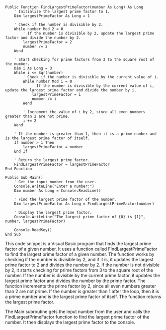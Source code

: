 ```visual basic
Public Function FindLargestPrimeFactor(number As Long) As Long
    ' Initialize the largest prime factor to 1.
    Dim largestPrimeFactor As Long = 1

    ' Check if the number is divisible by 2.
    While number Mod 2 = 0
        ' If the number is divisible by 2, update the largest prime factor and divide the number by 2.
        largestPrimeFactor = 2
        number /= 2
    Wend

    ' Start checking for prime factors from 3 to the square root of the number.
    Dim i As Long = 3
    While i <= Sqr(number)
        ' Check if the number is divisible by the current value of i.
        While number Mod i = 0
            ' If the number is divisible by the current value of i, update the largest prime factor and divide the number by i.
            largestPrimeFactor = i
            number /= i
        Wend

        ' Increment the value of i by 2, since all even numbers greater than 2 are not prime.
        i += 2
    Wend

    ' If the number is greater than 1, then it is a prime number and is the largest prime factor of itself.
    If number > 1 Then
        largestPrimeFactor = number
    End If

    ' Return the largest prime factor.
    FindLargestPrimeFactor = largestPrimeFactor
End Function

Public Sub Main()
    ' Get the input number from the user.
    Console.WriteLine("Enter a number:")
    Dim number As Long = Console.ReadLine()

    ' Find the largest prime factor of the number.
    Dim largestPrimeFactor As Long = FindLargestPrimeFactor(number)

    ' Display the largest prime factor.
    Console.WriteLine("The largest prime factor of {0} is {1}", number, largestPrimeFactor)

    Console.ReadKey()
End Sub
```

This code snippet is a Visual Basic program that finds the largest prime factor of a given number. It uses a function called FindLargestPrimeFactor to find the largest prime factor of a given number. The function works by checking if the number is divisible by 2, and if it is, it updates the largest prime factor to 2 and divides the number by 2. If the number is not divisible by 2, it starts checking for prime factors from 3 to the square root of the number. If the number is divisible by the current prime factor, it updates the largest prime factor and divides the number by the prime factor. The function increments the prime factor by 2, since all even numbers greater than 2 are not prime. If the number is greater than 1 after the loop, then it is a prime number and is the largest prime factor of itself. The function returns the largest prime factor.

The Main subroutine gets the input number from the user and calls the FindLargestPrimeFactor function to find the largest prime factor of the number. It then displays the largest prime factor to the console.